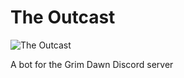 # The Outcast

![The Outcast](https://vignette4.wikia.nocookie.net/grimdawn/images/4/4b/Faction_Outcast_Icon.png/revision/latest?cb=20150515125006)

A bot for the Grim Dawn Discord server
